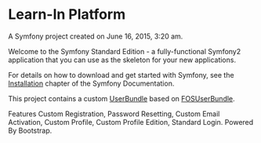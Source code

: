 Learn-In Platform
==================

A Symfony project created on June 16, 2015, 3:20 am.

Welcome to the Symfony Standard Edition - a fully-functional Symfony2
application that you can use as the skeleton for your new applications.

For details on how to download and get started with Symfony, see the
[Installation][1] chapter of the Symfony Documentation.

This project contains a custom [UserBundle][2] based on [FOSUserBundle][3].

Features Custom Registration, Password Resetting, Custom Email Activation,
Custom Profile, Custom Profile Edition, Standard Login. Powered By
Bootstrap.










[1]:  http://symfony.com/doc/2.6/book/installation.html
[2]:  https://github.com/fcpauldiaz/plataforma_virtual/tree/master/src/UserBundle
[3]:  https://github.com/FriendsOfSymfony/FOSUserBundle
